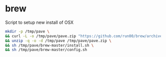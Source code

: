 # brew
Script to setup new install of OSX

```bash
mkdir -p /tmp/pave \
&& curl -L -o /tmp/pave/pave.zip "https://github.com/run00/brew/archive/master.zip" \
&& unzip -q -o -d /tmp/pave /tmp/pave/pave.zip \
&& sh /tmp/pave/brew-master/install.sh \
&& sh /tmp/pave/brew-master/config.sh
```
